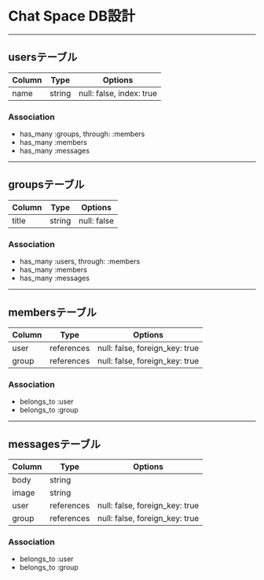 # Chat Space DB設計
***
## usersテーブル
|Column|Type|Options|
|------|----|-------|
|name|string|null: false, index: true|

### Association
- has_many :groups, through: :members
- has_many :members
- has_many :messages
***
## groupsテーブル
|Column|Type|Options|
|------|----|-------|
|title|string|null: false|

### Association
- has_many :users, through: :members
- has_many :members
- has_many :messages
***
## membersテーブル
|Column|Type|Options|
|------|----|-------|
|user|references|null: false, foreign_key: true|
|group|references|null: false, foreign_key: true|

### Association
- belongs_to :user
- belongs_to :group
***
## messagesテーブル
|Column|Type|Options|
|------|----|-------|
|body|string||
|image|string||
|user|references|null: false, foreign_key: true|
|group|references|null: false, foreign_key: true|

### Association
- belongs_to :user
- belongs_to :group
